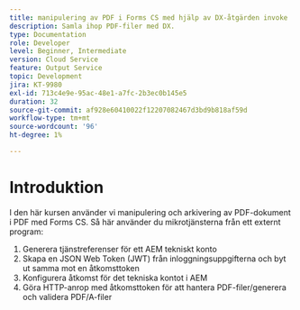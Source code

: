 ```yaml
---
title: manipulering av PDF i Forms CS med hjälp av DX-åtgärden invoke
description: Samla ihop PDF-filer med DX.
type: Documentation
role: Developer
level: Beginner, Intermediate
version: Cloud Service
feature: Output Service
topic: Development
jira: KT-9980
exl-id: 713c4e9e-95ac-48e1-a7fc-2b3ec0b145e5
duration: 32
source-git-commit: af928e60410022f12207082467d3bd9b818af59d
workflow-type: tm+mt
source-wordcount: '96'
ht-degree: 1%

---
```


# Introduktion

I den här kursen använder vi manipulering och arkivering av PDF-dokument i PDF med Forms CS. Så här använder du mikrotjänsterna från ett externt program:

1. Generera tjänstreferenser för ett AEM tekniskt konto
1. Skapa en JSON Web Token (JWT) från inloggningsuppgifterna och byt ut samma mot en åtkomsttoken
1. Konfigurera åtkomst för det tekniska kontot i AEM
1. Göra HTTP-anrop med åtkomsttoken för att hantera PDF-filer/generera och validera PDF/A-filer
